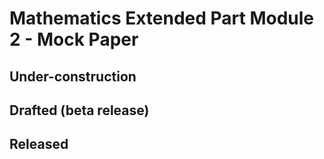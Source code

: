 # Mathematics Extended Part Module 2 - Mock Paper

## Under-construction

## Drafted (beta release)

## Released